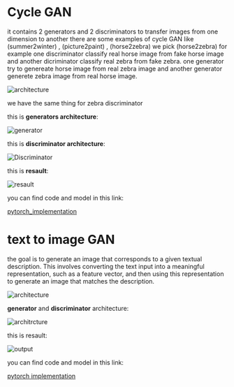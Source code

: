 # Cycle GAN
it contains 2 generators and 2 discriminators to transfer images from one dimension to another
there are some examples of cycle GAN like (summer2winter) , (picture2paint) , (horse2zebra)
we pick (horse2zebra) for example 
one discriminator classify real horse image from fake horse image and another dicriminator classify real zebra from fake zebra.
one generator try to genereate horse image from real zebra image and another generator generete zebra image from real horse image.

![architecture](https://github.com/A30Z/GAN/assets/121484376/50eb6cd4-45f5-4851-8c55-912b4d582454)

we have the same thing for zebra discriminator 

this is **generators architecture**:

![generator](https://github.com/A30Z/GAN/assets/121484376/7bc2a501-3c05-4be3-a8ce-62f459252d26)

this is **discriminator architecture**:

![Discriminator](https://github.com/A30Z/GAN/assets/121484376/5d46ef4f-8b84-4710-a891-4ea7cd9ea835)

this is **resault**:

![resault](https://github.com/A30Z/GAN/assets/121484376/1a892de6-46a5-4a94-afa7-40d550c63b9c)

you can find code and model in this link:

[pytorch_implementation](https://www.kaggle.com/code/balraj98/cyclegan-translating-horses-zebras-pytorch)



# text to image GAN
the goal is to generate an image that corresponds to a given textual description. This involves converting the text input into a meaningful representation, such as a feature vector, and then using this representation to generate an image that matches the description.

![architecture](https://github.com/A30Z/GAN/assets/121484376/b94a1385-620a-4f68-8270-1e7b93ec7a70)

**generator** and **discriminator** architecture:

![architrcture](https://github.com/A30Z/GAN/assets/121484376/6f86266f-c7bd-4bc7-a6f4-4a8fea21bfe0)

this is resault:

![output](https://github.com/A30Z/GAN/assets/121484376/b7f04a8d-39c2-4b9e-a9a3-7055fa1c9007)

you can find code and model in this link:

[pytorch implementation](https://www.kaggle.com/code/avikbanik/text-to-image-xlnet-pytorch)


